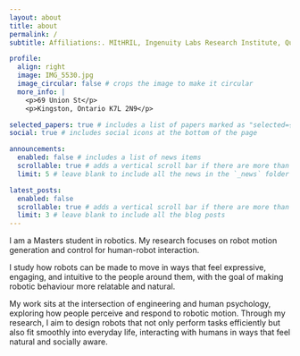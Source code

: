 ```yaml
---
layout: about
title: about
permalink: /
subtitle: Affiliations:. MItHRIL, Ingenuity Labs Research Institute, Queen's University

profile:
  align: right
  image: IMG_5530.jpg
  image_circular: false # crops the image to make it circular
  more_info: |
    <p>69 Union St</p>
    <p>Kingston, Ontario K7L 2N9</p>

selected_papers: true # includes a list of papers marked as "selected={true}"
social: true # includes social icons at the bottom of the page

announcements:
  enabled: false # includes a list of news items
  scrollable: true # adds a vertical scroll bar if there are more than 3 news items
  limit: 5 # leave blank to include all the news in the `_news` folder

latest_posts:
  enabled: false
  scrollable: true # adds a vertical scroll bar if there are more than 3 new posts items
  limit: 3 # leave blank to include all the blog posts
---
```


I am a Masters student in robotics. My research focuses on robot motion generation and control for human-robot interaction. 

I study how robots can be made to move in ways that feel expressive, engaging, and intuitive to the people around them, with the goal of making robotic behaviour more relatable and natural. 

My work sits at the intersection of engineering and human psychology, exploring how people perceive and respond to robotic motion. Through my research, I aim to design robots that not only perform tasks efficiently but also fit smoothly into everyday life, interacting with humans in ways that feel natural and socially aware. 